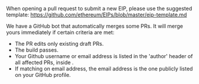 When opening a pull request to submit a new EIP, please use the suggested template: https://github.com/ethereum/EIPs/blob/master/eip-template.md

We have a GitHub bot that automatically merges some PRs. It will merge yours immediately if certain criteria are met:

 - The PR edits only existing draft PRs.
 - The build passes.
 - Your Github username or email address is listed in the 'author' header of all affected PRs, inside <triangular brackets>.
 - If matching on email address, the email address is the one publicly listed on your GitHub profile.
